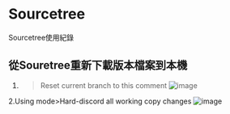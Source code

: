 # Sourcetree
Sourcetree使用紀錄


## 從Souretree重新下載版本檔案到本機
1. >Reset current branch to this comment
![image](https://user-images.githubusercontent.com/114964065/210481243-c4c7df82-b26f-403b-b670-01c8a12dea66.png)

2.Using mode>Hard-discord all working copy changes
![image](https://user-images.githubusercontent.com/114964065/210481276-bfe3a74a-06a2-45f1-97e0-acd63f9684af.png)
